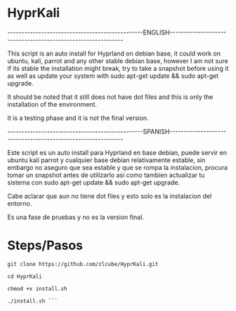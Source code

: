 # HyprKali
------------------------------------------------ENGLISH-------------------------------------------------------------

This script is an auto install for Hyprland on debian base, it could work on ubuntu, kali, parrot and any other stable debian base, however I am not sure if its stable the installation might break, try to take a snapshot before using it as well as update your system with sudo apt-get update && sudo apt-get upgrade.

It should be noted that it still does not have dot files and this is only the installation of the environment.

It is a testing phase and it is not the final version.

------------------------------------------------SPANISH-------------------------------------------------------------

Este script es un auto install para Hyprland en base debian, puede servir en ubuntu kali parrot y cualquier base debian relativamente estable, sin embargo no aseguro que sea estable y que se rompa la instalacion, procura tomar un snapshot antes de utilizarlo asi como tambien actualizar tu sistema con sudo apt-get update && sudo apt-get upgrade.

Cabe aclarar que aun no tiene dot files y esto solo es la instalacion del entorno.

Es una fase de pruebas y no es la version final.

# Steps/Pasos

```
git clone https://github.com/zlcube/HyprKali.git

cd HyprKali

chmod +x install.sh 

./install.sh ```
